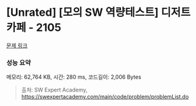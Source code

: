 # [Unrated] [모의 SW 역량테스트] 디저트 카페 - 2105 

[문제 링크](https://swexpertacademy.com/main/code/problem/problemDetail.do?contestProbId=AV5VwAr6APYDFAWu) 

### 성능 요약

메모리: 62,764 KB, 시간: 280 ms, 코드길이: 2,006 Bytes



> 출처: SW Expert Academy, https://swexpertacademy.com/main/code/problem/problemList.do